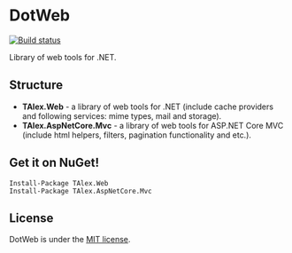 # DotWeb
[![Build status](https://ci.appveyor.com/api/projects/status/1whdu2l4wkyi0t8e?svg=true)](https://ci.appveyor.com/project/T-Alex/dotweb)

Library of web tools for .NET.

## Structure
* **TAlex.Web** - a library of web tools for .NET (include cache providers and following services: mime types, mail and storage).
* **TAlex.AspNetCore.Mvc** - a library of web tools for ASP.NET Core MVC (include html helpers, filters, pagination functionality and etc.).

## Get it on NuGet!

    Install-Package TAlex.Web
    Install-Package TAlex.AspNetCore.Mvc

## License
DotWeb is under the [MIT license](LICENSE.md).
